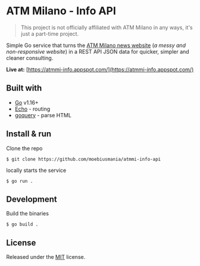 # ATM Milano - Info API

> This project is not officially affiliated with ATM Milano in any ways, it's just a part-time project.

Simple Go service that turns the [ATM Milano news website](https://www.atm.it/it/AtmNews/Pagine/default.aspx) (*a messy and non-responsive website*) in a REST API JSON data for quicker, simpler and cleaner consulting.

**Live at:** [https://atmmi-info.appspot.com/](https://atmmi-info.appspot.com/)

## Built with
* [Go](https://golang.org/) v1.16+
* [Echo](https://echo.labstack.com/) - routing
* [goquery](https://pkg.go.dev/github.com/PuerkitoBio/goquery) - parse HTML

## Install & run
Clone the repo
```
$ git clone https://github.com/moebiusmania/atmmi-info-api
```

locally starts the service
```
$ go run .
```

## Development
Build the binaries
```
$ go build .
```


## License
Released under the [MIT](LICENSE) license.